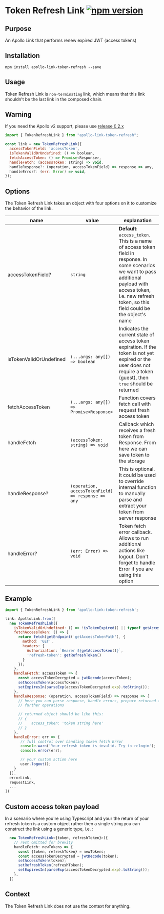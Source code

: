 # Token Refresh Link [![npm version](https://badge.fury.io/js/apollo-link-token-refresh.svg)](https://badge.fury.io/js/apollo-link-token-refresh)

## Purpose

An Apollo Link that performs renew expired JWT (access tokens)

## Installation

`npm install apollo-link-token-refresh --save`

## Usage

Token Refresh Link is `non-terminating` link, which means that this link shouldn't be the last link in the composed chain.

## Warning

If you need the Apollo v2 support, please use [release 0.2.x](https://github.com/newsiberian/apollo-link-token-refresh/tree/v0.2)

```js
import { TokenRefreshLink } from "apollo-link-token-refresh";

const link = new TokenRefreshLink({
  accessTokenField: 'accessToken',
  isTokenValidOrUndefined: () => boolean,
  fetchAccessToken: () => Promise<Response>,
  handleFetch: (accessToken: string) => void,
  handleResponse?: (operation, accessTokenField) => response => any,
  handleError?: (err: Error) => void,
});
```

## Options

The Token Refresh Link takes an object with four options on it to customize the behavior of the link.

|name|value|explanation|
|---|---|---|
|accessTokenField?|`string`|**Default:** `access_token`. This is a name of access token field in response. In some scenarios we want to pass additional payload with access token, i.e. new refresh token, so this field could be the object's name|
|isTokenValidOrUndefined|`(...args: any[]) => boolean`|Indicates the current state of access token expiration. If the token is not yet expired or the user does not require a token (guest), then `true` should be returned|
|fetchAccessToken|`(...args: any[]) => Promise<Response>`|Function covers fetch call with request fresh access token|
|handleFetch|`(accessToken: string) => void`|Callback which receives a fresh token from Response. From here we can save token to the storage|
|handleResponse?|`(operation, accessTokenField) => response => any`|This is optional. It could be used to override internal function to manually parse and extract your token from server response|
|handleError?|`(err: Error) => void`|Token fetch error callback. Allows to run additional actions like logout. Don't forget to handle Error if you are using this option|

## Example

```js
import { TokenRefreshLink } from 'apollo-link-token-refresh';

link: ApolloLink.from([
  new TokenRefreshLink({
    isTokenValidOrUndefined: () => !isTokenExpired() || typeof getAccessToken() !== 'string',
    fetchAccessToken: () => {
      return fetch(getEndpoint('getAccessTokenPath'), {
        method: 'GET',
        headers: {
          Authorization: `Bearer ${getAccessToken()}`,
          'refresh-token': getRefreshToken()
        }
      });
    },
    handleFetch: accessToken => {
      const accessTokenDecrypted = jwtDecode(accessToken);
      setAccessToken(accessToken);
      setExpiresIn(parseExp(accessTokenDecrypted.exp).toString());
    },
    handleResponse: (operation, accessTokenField) => response => {
      // here you can parse response, handle errors, prepare returned token to
      // further operations

      // returned object should be like this:
      // {
      //    access_token: 'token string here'
      // }
    },
    handleError: err => {
       // full control over handling token fetch Error
       console.warn('Your refresh token is invalid. Try to relogin');
       console.error(err);

       // your custom action here
       user.logout();
    }
  }),
  errorLink,
  requestLink,
  ...
])
```

## Custom access token payload

In a scenario where you're using Typescript and your the return of your refresh token is a custom object rather then a single string you can construct the link using a generic type, i.e. :

```ts
  new TokenRefreshLink<{token, refreshToken}>({
    // rest omitted for brevity
    handleFetch: newTokens => {
      const {token, refreshToken} = newTokens;
      const accessTokenDecrypted = jwtDecode(token);
      setAccessToken(token);
      setRefreshToken(refreshToken);
      setExpiresIn(parseExp(accessTokenDecrypted.exp).toString());
    },
  })
```

## Context

The Token Refresh Link does not use the context for anything.
